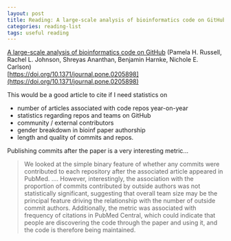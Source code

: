 ```yaml
---
layout: post
title: Reading: A large-scale analysis of bioinformatics code on GitHub
categories: reading-list
tags: useful reading
---
```

[A large-scale analysis of bioinformatics code on GitHub](https://journals.plos.org/plosone/article?id=10.1371/journal.pone.0205898) (Pamela H. Russell, Rachel L. Johnson, Shreyas Ananthan, Benjamin Harnke, Nichole E. Carlson)  
[https://doi.org/10.1371/journal.pone.0205898](https://doi.org/10.1371/journal.pone.0205898)

This would be a good article to cite if I need statistics on
- number of articles associated with code repos year-on-year
- statistics regarding repos and teams on GitHub
- community / external contributors
- gender breakdown in bioinf paper authorship
- length and quality of commits and repos. 

Publishing commits after the paper is a very interesting metric...

>We looked at the simple binary feature of whether any commits were contributed to each repository after the associated article appeared in PubMed.
....
>However, interestingly, the association with the proportion of commits contributed by outside authors was not statistically significant, suggesting that overall team size may be the principal feature driving the relationship with the number of outside commit authors. Additionally, the metric was associated with frequency of citations in PubMed Central, which could indicate that people are discovering the code through the paper and using it, and the code is therefore being maintained.
